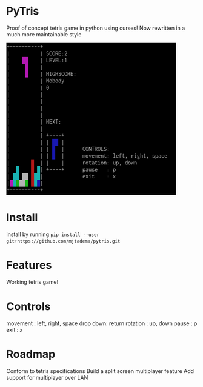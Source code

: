 # PyTris
Proof of concept tetris game in python using curses!
Now rewritten in a much more maintainable style

![Screenshot](/screenshots/Screenshot_20191027_190011.png?raw=true "PyTris in action")

# Install
install by running `pip install --user git+https://github.com/mjtadema/pytris.git`

# Features
Working tetris game!

# Controls
movement : left, right, space
drop down: return
rotation : up, down
pause    : p
exit     : x

# Roadmap
Conform to tetris specifications
Build a split screen multiplayer feature
Add support for multiplayer over LAN
